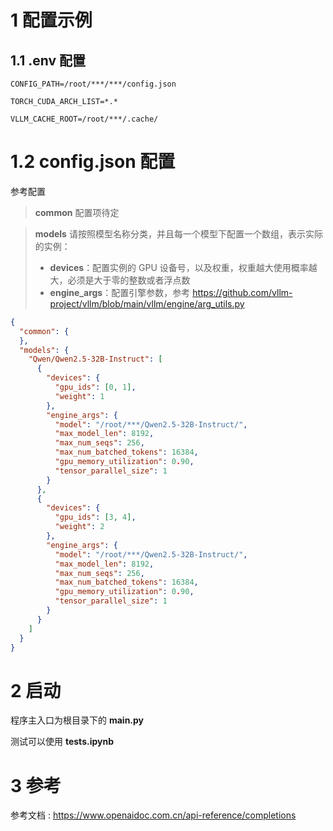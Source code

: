 # 1 配置示例

## 1.1 .env 配置

```text
CONFIG_PATH=/root/***/***/config.json

TORCH_CUDA_ARCH_LIST=*.*

VLLM_CACHE_ROOT=/root/***/.cache/
```

# 1.2 config.json 配置

参考配置

> **common** 配置项待定

> **models** 请按照模型名称分类，并且每一个模型下配置一个数组，表示实际的实例：
> - **devices**：配置实例的 GPU 设备号，以及权重，权重越大使用概率越大，必须是大于零的整数或者浮点数
> - **engine_args**：配置引擎参数，参考 https://github.com/vllm-project/vllm/blob/main/vllm/engine/arg_utils.py
>

```json
{
  "common": {
  },
  "models": {
    "Qwen/Qwen2.5-32B-Instruct": [
      {
        "devices": {
          "gpu_ids": [0, 1],
          "weight": 1
        },
        "engine_args": {
          "model": "/root/***/Qwen2.5-32B-Instruct/",
          "max_model_len": 8192,
          "max_num_seqs": 256,
          "max_num_batched_tokens": 16384,
          "gpu_memory_utilization": 0.90,
          "tensor_parallel_size": 1
        }
      },
      {
        "devices": {
          "gpu_ids": [3, 4],
          "weight": 2
        },
        "engine_args": {
          "model": "/root/***/Qwen2.5-32B-Instruct/",
          "max_model_len": 8192,
          "max_num_seqs": 256,
          "max_num_batched_tokens": 16384,
          "gpu_memory_utilization": 0.90,
          "tensor_parallel_size": 1
        }
      }
    ]
  }
}
```

# 2 启动

程序主入口为根目录下的 **main.py**

测试可以使用 **tests.ipynb**

# 3 参考

参考文档 : https://www.openaidoc.com.cn/api-reference/completions